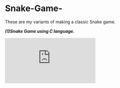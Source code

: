 # Snake-Game-
These are my variants of making a classic Snake game.

***(1)Snake Game using C language.***

![link](https://github.com/gkanishk44/Snake-Game-/blob/main/snakeXenzia.c)
